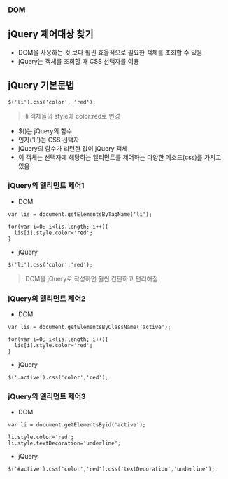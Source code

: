 ### DOM
## jQuery 제어대상 찾기
- DOM을 사용하는 것 보다 훨씬 효율적으로 필요한 객체를 조회할 수 있음
- jQuery는 객체를 조회할 때 CSS 선택자를 이용

## jQuery 기본문법
```
$('li').css('color', 'red');
```
> li 객체들의 style에 color:red로 변경

- $()는 jQuery의 함수
- 인자('li')는 CSS 선택자
- jQuery의 함수가 리턴한 값이 jQuery 객체
- 이 객체는 선택자에 해당하는 엘리먼트를 제어하는 다양한 메소드(css)를 가지고 있음


### jQuery의 엘리먼트 제어1
- DOM
```
var lis = document.getElementsByTagName('li');

for(var i=0; i<lis.length; i++){
  lis[i].style.color='red';
}
```
- jQuery
```
$('li').css('color','red');
```
> DOM을 jQuery로 작성하면 훨씬 간단하고 편리해짐


### jQuery의 엘리먼트 제어2
- DOM
```
var lis = document.getElementsByClassName('active');

for(var i=0; i<lis.length; i++){
  lis[i].style.color='red';
}
```
- jQuery
```
$('.active').css('color','red');
```


### jQuery의 엘리먼트 제어3
- DOM
```
var li = document.getElementsByid('active');

li.style.color='red';
li.style.textDecoration='underline';
```
- jQuery
```
$('#active').css('color','red').css('textDecoration','underline');
```
